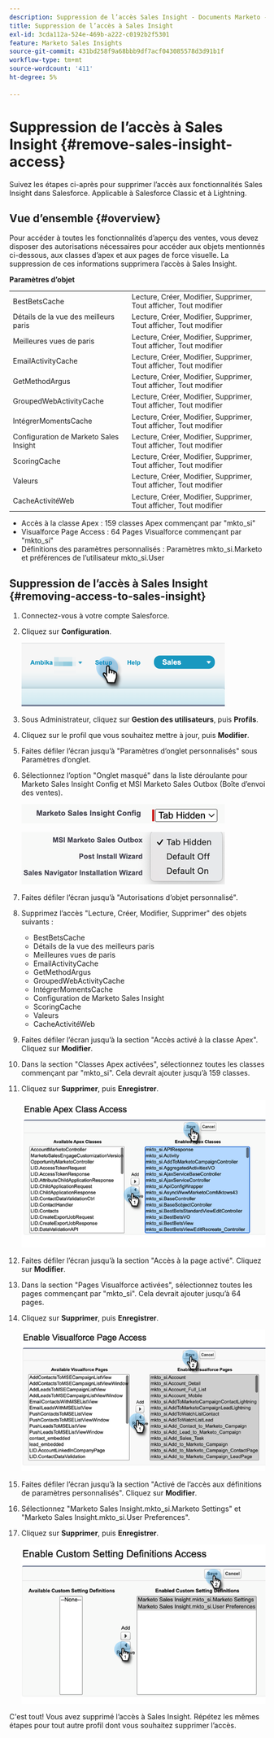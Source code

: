 ```yaml
---
description: Suppression de l’accès Sales Insight - Documents Marketo - Documentation du produit
title: Suppression de l’accès à Sales Insight
exl-id: 3cda112a-524e-469b-a222-c0192b2f5301
feature: Marketo Sales Insights
source-git-commit: 431bd258f9a68bbb9df7acf043085578d3d91b1f
workflow-type: tm+mt
source-wordcount: '411'
ht-degree: 5%

---
```


# Suppression de l’accès à Sales Insight {#remove-sales-insight-access}

Suivez les étapes ci-après pour supprimer l’accès aux fonctionnalités Sales Insight dans Salesforce. Applicable à Salesforce Classic et à Lightning.

## Vue d’ensemble {#overview}

Pour accéder à toutes les fonctionnalités d’aperçu des ventes, vous devez disposer des autorisations nécessaires pour accéder aux objets mentionnés ci-dessous, aux classes d’apex et aux pages de force visuelle. La suppression de ces informations supprimera l’accès à Sales Insight.

**Paramètres d’objet**

<table> 
 <tbody> 
 <tr> 
   <td>BestBetsCache</td> 
   <td>Lecture, Créer, Modifier, Supprimer, Tout afficher, Tout modifier</td> 
  </tr> 
  <tr> 
   <td>Détails de la vue des meilleurs paris</td> 
   <td>Lecture, Créer, Modifier, Supprimer, Tout afficher, Tout modifier</td> 
  </tr> 
  <tr> 
   <td>Meilleures vues de paris</td> 
   <td>Lecture, Créer, Modifier, Supprimer, Tout afficher, Tout modifier</td> 
  </tr> 
  <tr> 
   <td>EmailActivityCache</td> 
   <td>Lecture, Créer, Modifier, Supprimer, Tout afficher, Tout modifier</td> 
  </tr> 
  <tr> 
   <td>GetMethodArgus</td> 
   <td>Lecture, Créer, Modifier, Supprimer, Tout afficher, Tout modifier</td> 
  </tr> 
  <tr> 
   <td>GroupedWebActivityCache</td> 
   <td>Lecture, Créer, Modifier, Supprimer, Tout afficher, Tout modifier</td> 
  </tr> 
  <tr> 
   <td>IntégrerMomentsCache</td> 
   <td>Lecture, Créer, Modifier, Supprimer, Tout afficher, Tout modifier</td> 
  </tr> 
  <tr> 
   <td>Configuration de Marketo Sales Insight</td> 
   <td>Lecture, Créer, Modifier, Supprimer, Tout afficher, Tout modifier</td> 
  </tr> 
  <tr> 
   <td>ScoringCache</td> 
   <td>Lecture, Créer, Modifier, Supprimer, Tout afficher, Tout modifier</td> 
  </tr> 
  <tr> 
   <td>Valeurs</td> 
   <td>Lecture, Créer, Modifier, Supprimer, Tout afficher, Tout modifier</td> 
  </tr> 
  <tr> 
   <td>CacheActivitéWeb</td> 
   <td>Lecture, Créer, Modifier, Supprimer, Tout afficher, Tout modifier</td> 
  </tr> 
 </tbody> 
</table>

* Accès à la classe Apex : 159 classes Apex commençant par &quot;mkto_si&quot;
* Visualforce Page Access : 64 Pages Visualforce commençant par &quot;mkto_si&quot;
* Définitions des paramètres personnalisés : Paramètres mkto_si.Marketo et préférences de l’utilisateur mkto_si.User

## Suppression de l’accès à Sales Insight {#removing-access-to-sales-insight}

1. Connectez-vous à votre compte Salesforce.

1. Cliquez sur **Configuration**.

   ![](assets/remove-sales-insight-access-1.png)

1. Sous Administrateur, cliquez sur **Gestion des utilisateurs**, puis **Profils**.

1. Cliquez sur le profil que vous souhaitez mettre à jour, puis **Modifier**.

1. Faites défiler l’écran jusqu’à &quot;Paramètres d’onglet personnalisés&quot; sous Paramètres d’onglet.

1. Sélectionnez l’option &quot;Onglet masqué&quot; dans la liste déroulante pour Marketo Sales Insight Config et MSI Marketo Sales Outbox (Boîte d’envoi des ventes).

   ![](assets/remove-sales-insight-access-2.png)

   ![](assets/remove-sales-insight-access-3.png)

1. Faites défiler l’écran jusqu’à &quot;Autorisations d’objet personnalisé&quot;.

1. Supprimez l’accès &quot;Lecture, Créer, Modifier, Supprimer&quot; des objets suivants :

   * BestBetsCache
   * Détails de la vue des meilleurs paris
   * Meilleures vues de paris
   * EmailActivityCache
   * GetMethodArgus
   * GroupedWebActivityCache
   * IntégrerMomentsCache
   * Configuration de Marketo Sales Insight
   * ScoringCache
   * Valeurs
   * CacheActivitéWeb

1. Faites défiler l’écran jusqu’à la section &quot;Accès activé à la classe Apex&quot;. Cliquez sur **Modifier**.

1. Dans la section &quot;Classes Apex activées&quot;, sélectionnez toutes les classes commençant par &quot;mkto_si&quot;. Cela devrait ajouter jusqu’à 159 classes.

1. Cliquez sur **Supprimer**, puis **Enregistrer**.

   ![](assets/remove-sales-insight-access-4.png)

1. Faites défiler l’écran jusqu’à la section &quot;Accès à la page activé&quot;. Cliquez sur **Modifier**.

1. Dans la section &quot;Pages Visualforce activées&quot;, sélectionnez toutes les pages commençant par &quot;mkto_si&quot;. Cela devrait ajouter jusqu’à 64 pages.

1. Cliquez sur **Supprimer**, puis **Enregistrer**.

   ![](assets/remove-sales-insight-access-5.png)

1. Faites défiler l’écran jusqu’à la section &quot;Activé de l’accès aux définitions de paramètres personnalisés&quot;. Cliquez sur **Modifier**.

1. Sélectionnez &quot;Marketo Sales Insight.mkto_si.Marketo Settings&quot; et &quot;Marketo Sales Insight.mkto_si.User Preferences&quot;.

1. Cliquez sur **Supprimer**, puis **Enregistrer**.

   ![](assets/remove-sales-insight-access-6.png)

C&#39;est tout! Vous avez supprimé l’accès à Sales Insight. Répétez les mêmes étapes pour tout autre profil dont vous souhaitez supprimer l’accès.
